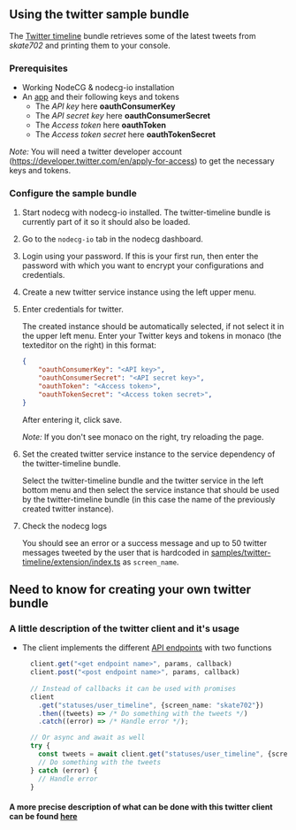## Using the twitter sample bundle

The [Twitter timeline](/samples/twitter-timeline/) bundle retrieves some of the latest tweets from _skate702_ and printing them to your console.

### Prerequisites

* Working NodeCG & nodecg-io installation
* An [app](https://developer.twitter.com/en/apps) and their following keys and tokens 
    * The _API key_ here **oauthConsumerKey**
    * The _API secret key_ here **oauthConsumerSecret**
    * The _Access token_ here **oauthToken**
    * The _Access token secret_ here **oauthTokenSecret**

*Note:* You will need a twitter developer account (https://developer.twitter.com/en/apply-for-access) to get the necessary keys and tokens.

### Configure the sample bundle

1. Start nodecg with nodecg-io installed. The twitter-timeline bundle is currently part of it so it should also be loaded.

2. Go to the `nodecg-io` tab in the nodecg dashboard.

3. Login using your password. If this is your first run, then enter the password with which you want to encrypt your configurations and credentials.

4. Create a new twitter service instance using the left upper menu.

5. Enter credentials for twitter.

    The created instance should be automatically selected, if not select it in the upper left menu. Enter your Twitter keys and tokens in monaco (the texteditor on the right) in this format:

    ```json
    {
        "oauthConsumerKey": "<API key>",
        "oauthConsumerSecret": "<API secret key>",
        "oauthToken": "<Access token>",
        "oauthTokenSecret": "<Access token secret>",
    }
    ```

    After entering it, click save.

    *Note:* If you don't see monaco on the right, try reloading the page.

6. Set the created twitter service instance to the service dependency of the twitter-timeline bundle.

    Select the twitter-timeline bundle and the twitter service in the left bottom menu and then select the service instance that should be used by the twitter-timeline bundle (in this case the name of the previously created twitter instance).

7. Check the nodecg logs

    You should see an error or a success message and up to 50 twitter messages tweeted by the user that is hardcoded in [samples/twitter-timeline/extension/index.ts](/samples/twitter-timeline/extension/index.ts) as `screen_name`.

## Need to know for creating your own twitter bundle

### A little description of the twitter client and it's usage

* The client implements the different [API endpoints](https://developer.twitter.com/en/docs/api-reference-index) with two functions

  ```typescript
    client.get("<get endpoint name>", params, callback)
    client.post("<post endpoint name>", params, callback)
    
    // Instead of callbacks it can be used with promises
    client
      .get("statuses/user_timeline", {screen_name: "skate702"})
      .then((tweets) => /* Do something with the tweets */)
      .catch((error) => /* Handle error */);

    // Or async and await as well
    try {
      const tweets = await client.get("statuses/user_timeline", {screen_name: "skate702"});
      // Do something with the tweets
    } catch (error) {
      // Handle error
    }
  ```

#### A more precise description of what can be done with this twitter client can be found [here](https://github.com/desmondmorris/node-twitter#readme)
